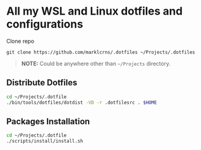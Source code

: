 # All my WSL and Linux dotfiles and configurations

Clone repo

`git clone https://github.com/marklcrns/.dotfiles ~/Projects/.dotfiles`

> **NOTE:** Could be anywhere other than `~/Projects` directory.

## Distribute Dotfiles

```bash
cd ~/Projects/.dotfile
./bin/tools/dotfiles/dotdist -VD -r .dotfilesrc . $HOME
```

## Packages Installation

```bash
cd ~/Projects/.dotfile
./scripts/install/install.sh
```

